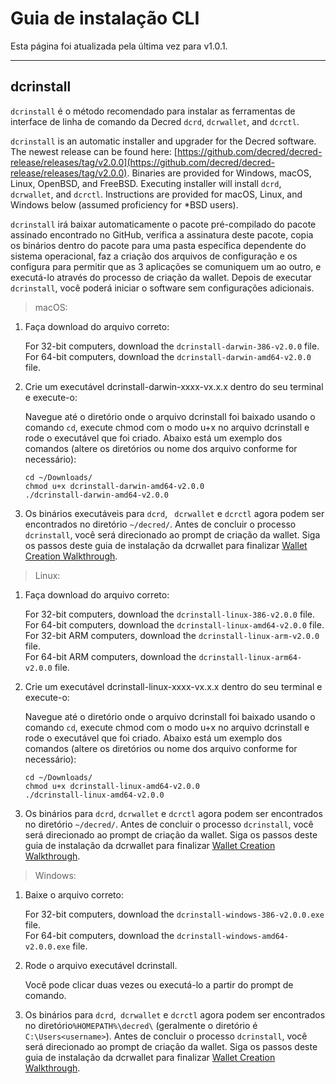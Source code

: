 # Guia de instalação CLI

Esta página foi atualizada pela última vez para v1.0.1.

---

## dcrinstall 

`dcrinstall` é o método recomendado para instalar as ferramentas de interface de linha de comando da Decred `dcrd`, `dcrwallet`, and `dcrctl`.

`dcrinstall` is an automatic installer and upgrader for the Decred software. The newest release can be found here: [https://github.com/decred/decred-release/releases/tag/v2.0.0](https://github.com/decred/decred-release/releases/tag/v2.0.0). Binaries are provided for Windows, macOS, Linux, OpenBSD, and FreeBSD. Executing installer will install `dcrd`, `dcrwallet`, and `dcrctl`. Instructions are provided for macOS, Linux, and Windows below (assumed proficiency for *BSD users).

`dcrinstall` irá baixar automaticamente o pacote pré-compilado do pacote assinado encontrado no GitHub, verifica a assinatura deste pacote, copia os binários dentro do pacote para uma pasta específica dependente do sistema operacional, faz a criação dos arquivos de configuração e os configura para permitir que as 3 aplicações se comuniquem um ao outro, e executá-lo através do processo de criação da wallet. Depois de executar `dcrinstall`, você poderá iniciar o software sem configurações adicionais.

> macOS:

1. Faça download do arquivo correto:

    For 32-bit computers, download the `dcrinstall-darwin-386-v2.0.0` file. <br />
    For 64-bit computers, download the `dcrinstall-darwin-amd64-v2.0.0` file.

2. Crie um executável dcrinstall-darwin-xxxx-vx.x.x  dentro do seu terminal e execute-o:

    Navegue até o diretório onde o arquivo dcrinstall foi baixado usando o comando `cd`, execute chmod com o modo u+x no arquivo dcrinstall e rode o executável que foi criado. Abaixo está um exemplo dos comandos (altere os diretórios ou nome dos arquivo conforme for necessário):
    
    `cd ~/Downloads/` <br />
    `chmod u+x dcrinstall-darwin-amd64-v2.0.0` <br />
    `./dcrinstall-darwin-amd64-v2.0.0`
    
3. Os binários executáveis para `dcrd`, ` dcrwallet` e `dcrctl` agora podem ser encontrados no diretório `~/decred/`. Antes de concluir o processo `dcrinstall`, você será direcionado ao prompt de criação da wallet. Siga os passos deste guia de instalação da dcrwallet para finalizar [Wallet Creation Walkthrough](/getting-started/user-guides/dcrwallet-setup.md#wallet-creation-walkthrough).

> Linux:

1. Faça download do arquivo correto:

    For 32-bit computers, download the `dcrinstall-linux-386-v2.0.0` file. <br />
    For 64-bit computers, download the `dcrinstall-linux-amd64-v2.0.0` file. <br />
    For 32-bit ARM computers, download the `dcrinstall-linux-arm-v2.0.0` file. <br />
    For 64-bit ARM computers, download the `dcrinstall-linux-arm64-v2.0.0` file.

2. Crie um executável dcrinstall-linux-xxxx-vx.x.x dentro do seu terminal e execute-o:

    Navegue até o diretório onde o arquivo dcrinstall foi baixado usando o comando `cd`, execute chmod com o modo u+x no arquivo dcrinstall e rode o executável que foi criado. Abaixo está um exemplo dos comandos (altere os diretórios ou nome dos arquivo conforme for necessário):
    
    `cd ~/Downloads/` <br />
    `chmod u+x dcrinstall-linux-amd64-v2.0.0` <br />
    `./dcrinstall-linux-amd64-v2.0.0`
    
3. Os binários para `dcrd`, `dcrwallet` e `dcrctl` agora podem ser encontrados no diretório `~/decred/`. Antes de concluir o processo `dcrinstall`, você será direcionado ao prompt de criação da wallet. Siga os passos deste guia de instalação da dcrwallet para finalizar [Wallet Creation Walkthrough](/getting-started/user-guides/dcrwallet-setup.md#wallet-creation-walkthrough).

> Windows:

1. Baixe o arquivo correto:

    For 32-bit computers, download the `dcrinstall-windows-386-v2.0.0.exe` file. <br />
    For 64-bit computers, download the `dcrinstall-windows-amd64-v2.0.0.exe` file. <br />

2.  Rode o arquivo executável dcrinstall.

    Você pode clicar duas vezes ou executá-lo a partir do prompt de comando.
    
3. Os binários para `dcrd`,` dcrwallet` e `dcrctl` agora podem ser encontrados no diretório`%HOMEPATH%\decred\` (geralmente o diretório é `C:\Users<username>`). Antes de concluir o processo `dcrinstall`, você será direcionado ao prompt de criação da wallet. Siga os passos deste guia de instalação da dcrwallet para finalizar [Wallet Creation Walkthrough](/getting-started/user-guides/dcrwallet-setup.md#wallet-creation-walkthrough).

